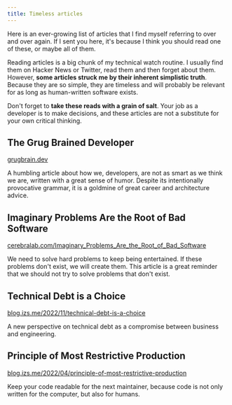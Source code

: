 ```yaml
---
title: Timeless articles
---
```


<script>
  import Tldr from '$lib/Tldr.svelte';
  import Comments from '~icons/ph/chat-dots-duotone';
</script>

<Tldr>
  Here is an ever-growing list of articles that I find myself referring to over and over again. If I sent you here, it's because I think you should read one of these, or maybe all of them.
</Tldr>

Reading articles is a big chunk of my technical watch routine. I usually find them on Hacker News or Twitter, read them and then forget about them. However, **some articles struck me by their inherent simplistic truth**. Because they are so simple, they are timeless and will probably be relevant for as long as human-written software exists.

Don't forget to **take these reads with a grain of salt**. Your job as a developer is to make decisions, and these articles are not a substitute for your own critical thinking.

## The Grug Brained Developer

[grugbrain.dev](https://grugbrain.dev/) [<Comments aria-label="Hacker News Comments" />](https://news.ycombinator.com/item?id=31840331)

A humbling article about how we, developers, are not as smart as we think we are, written with a great sense of humor. Despite its intentionally provocative grammar, it is a goldmine of great career and architecture advice.

## Imaginary Problems Are the Root of Bad Software

[cerebralab.com/Imaginary_Problems_Are_the_Root_of_Bad_Software](https://cerebralab.com/Imaginary_Problems_Are_the_Root_of_Bad_Software) [<Comments aria-label="Hacker News Comments" />](https://news.ycombinator.com/item?id=36380711)

We need to solve hard problems to keep being entertained. If these problems don't exist, we will create them. This article is a great reminder that we should not try to solve problems that don't exist.

## Technical Debt is a Choice

[blog.izs.me/2022/11/technical-debt-is-a-choice](https://blog.izs.me/2022/11/technical-debt-is-a-choice/)

A new perspective on technical debt as a compromise between business and engineering.

## Principle of Most Restrictive Production

[blog.izs.me/2022/04/principle-of-most-restrictive-production](https://blog.izs.me/2022/04/principle-of-most-restrictive-production/)

Keep your code readable for the next maintainer, because code is not only written for the computer, but also for humans.
